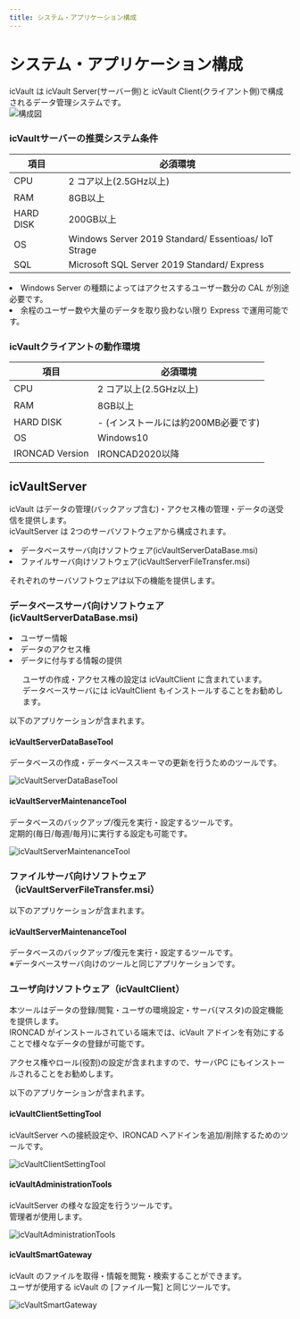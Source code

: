 ```yaml
---
title: システム・アプリケーション構成
---
```


# システム・アプリケーション構成

icVault は icVault Server(サーバー側)と icVault Client(クライアント側)で構成されるデータ管理システムです。<br>
![構成図](./img/Startup_001.png)

### icVaultサーバーの推奨システム条件

|項目               |必須環境|
|-------------------|--------|
|CPU                |2 コア以上(2.5GHz以上)|
|RAM                |8GB以上|
|HARD DISK          |200GB以上|
|OS                 |Windows Server 2019 Standard/ Essentioas/ IoT Strage|
|SQL                |Microsoft SQL Server 2019 Standard/ Express|

<div class="note">
<li>Windows Server の種類によってはアクセスするユーザー数分の CAL が別途必要です。</li>
<li>余程のユーザー数や大量のデータを取り扱わない限り Express で運用可能です。</li>
</div>


### icVaultクライアントの動作環境

|項目               |必須環境|
|-------------------|--------|
|CPU                |2 コア以上(2.5GHz以上)|
|RAM                |8GB以上|
|HARD DISK          |- (インストールには約200MB必要です)|
|OS                 |Windows10|
|IRONCAD Version    |IRONCAD2020以降|


## icVaultServer

icVault はデータの管理(バックアップ含む)・アクセス権の管理・データの送受信を提供します。<br>
icVaultServer は 2つのサーバソフトウェアから構成されます。<br>
<li>データベースサーバ向けソフトウェア(icVaultServerDataBase.msi)</li>
<li>ファイルサーバ向けソフトウェア(icVaultServerFileTransfer.msi)</li>

それぞれのサーバソフトウェアは以下の機能を提供します。

### データベースサーバ向けソフトウェア(icVaultServerDataBase.msi)

<li>ユーザー情報</li>
<li>データのアクセス権</li>
<li>データに付与する情報の提供</li>


<div class="caution">
<ul>
ユーザの作成・アクセス権の設定は icVaultClient に含まれています。<br>
データベースサーバには icVaultClient もインストールすることをお勧めします。
</ul>
</div>

以下のアプリケーションが含まれます。

#### icVaultServerDataBaseTool
データベースの作成・データベーススキーマの更新を行うためのツールです。

![icVaultServerDataBaseTool](./img/Startup_002.png)

#### icVaultServerMaintenanceTool
データベースのバックアップ/復元を実行・設定するツールです。<br>
定期的(毎日/毎週/毎月)に実行する設定も可能です。<br>

![icVaultServerMaintenanceTool](./img/Startup_003.png)


### ファイルサーバ向けソフトウェア（icVaultServerFileTransfer.msi）

以下のアプリケーションが含まれます。

#### icVaultServerMaintenanceTool
データベースのバックアップ/復元を実行・設定するツールです。<br>
※データベースサーバ向けのツールと同じアプリケーションです。


### ユーザ向けソフトウェア（icVaultClient）
本ツールはデータの登録/閲覧・ユーザの環境設定・サーバ(マスタ)の設定機能を提供します。<br>
IRONCAD がインストールされている端末では、icVault アドインを有効にすることで様々なデータの登録が可能です。

<div class="note">
アクセス権やロール(役割)の設定が含まれますので、サーバPC にもインストールされることをお勧めします。
</div>

以下のアプリケーションが含まれます。

#### icVaultClientSettingTool
icVaultServer への接続設定や、IRONCAD へアドインを追加/削除するためのツールです。

![icVaultClientSettingTool](./img/Startup_004.png)

#### icVaultAdministrationTools
icVaultServer の様々な設定を行うツールです。<br>
管理者が使用します。

![icVaultAdministrationTools](./img/Startup_005.png)

#### icVaultSmartGateway
icVault のファイルを取得・情報を閲覧・検索することができます。<br>
ユーザが使用する icVault の [ファイル一覧] と同じツールです。

![icVaultSmartGateway](./img/Startup_006.png)

